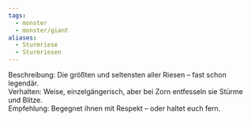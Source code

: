 ```yaml
---
tags:
  - monster
  - monster/giant
aliases:
  - Sturmriese
  - Sturmriesen
---
```

Beschreibung: Die größten und seltensten aller Riesen – fast schon legendär.  
Verhalten: Weise, einzelgängerisch, aber bei Zorn entfesseln sie Stürme und Blitze.  
Empfehlung: Begegnet ihnen mit Respekt – oder haltet euch fern.
